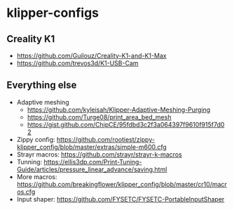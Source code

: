 # klipper-configs

## Creality K1

- https://github.com/Guilouz/Creality-K1-and-K1-Max
- https://github.com/trevos3d/K1-USB-Cam

## Everything else

- Adaptive meshing
  - https://github.com/kyleisah/Klipper-Adaptive-Meshing-Purging
  - https://github.com/Turge08/print_area_bed_mesh
  - https://gist.github.com/ChipCE/95fdbd3c2f3a064397f9610f915f7d02
- Zippy config: https://github.com/rootiest/zippy-klipper_config/blob/master/extras/simple-m600.cfg
- Strayr macros: https://github.com/strayr/strayr-k-macros
- Tunning: https://ellis3dp.com/Print-Tuning-Guide/articles/pressure_linear_advance/saving.html
- More macros: https://github.com/breakingflower/klipper_config/blob/master/cr10/macros.cfg
- Input shaper: https://github.com/FYSETC/FYSETC-PortableInputShaper
